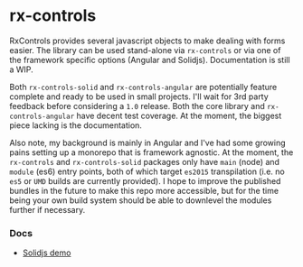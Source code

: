 # rx-controls

RxControls provides several javascript objects to make dealing with forms easier. The library can be used stand-alone via `rx-controls` or via one of the framework specific options (Angular and Solidjs). Documentation is still a WIP.

Both `rx-controls-solid` and `rx-controls-angular` are potentially feature complete and ready to be used in small projects. I'll wait for 3rd party feedback before considering a `1.0` release. Both the core library and `rx-controls-angular` have decent test coverage. At the moment, the biggest piece lacking is the documentation.

Also note, my background is mainly in Angular and I've had some growing pains setting up a monorepo that is framework agnostic. At the moment, the `rx-controls` and `rx-controls-solid` packages only have `main` (node) and `module` (es6) entry points, both of which target `es2015` transpilation (i.e. no `es5` or `UMD` builds are currently provided). I hope to improve the published bundles in the future to make this repo more accessible, but for the time being your own build system should be able to downlevel the modules further if necessary.

### Docs

- [Solidjs demo](https://codesandbox.io/s/rxcontrols-solid-blog-example-4sh0x?initialpath=index.tsx)
